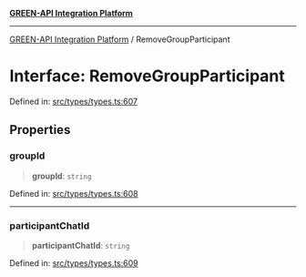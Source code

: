 [**GREEN-API Integration Platform**](../README.md)

***

[GREEN-API Integration Platform](../globals.md) / RemoveGroupParticipant

# Interface: RemoveGroupParticipant

Defined in: [src/types/types.ts:607](https://github.com/green-api/greenapi-integration/blob/20ab1c18eae4ff2cd48cede03d005dd7127abc0b/src/types/types.ts#L607)

## Properties

### groupId

> **groupId**: `string`

Defined in: [src/types/types.ts:608](https://github.com/green-api/greenapi-integration/blob/20ab1c18eae4ff2cd48cede03d005dd7127abc0b/src/types/types.ts#L608)

***

### participantChatId

> **participantChatId**: `string`

Defined in: [src/types/types.ts:609](https://github.com/green-api/greenapi-integration/blob/20ab1c18eae4ff2cd48cede03d005dd7127abc0b/src/types/types.ts#L609)
